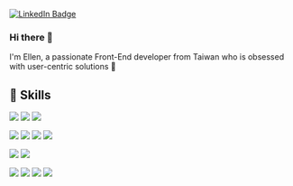 [![LinkedIn Badge](https://img.shields.io/badge/LinkedIn-Profile-informational?style=flat&logo=linkedin&logoColor=white&color=0D76A8)](https://www.linkedin.com/in/chia-lin-chen-abb202103/)
### Hi there 👋
I'm Ellen, a passionate Front-End developer from Taiwan who is obsessed with user-centric solutions 🚀


## 💼 Skills
![](https://img.shields.io/badge/Code-HTML-informational?style=flat&logo=html5&logoColor=white&color=4AB197)
![](https://img.shields.io/badge/Style-CSS-informational?style=flat&logo=css3&logoColor=white&color=4AB197)
![](https://img.shields.io/badge/Code-JavaScript-informational?style=flat&logo=JavaScript&logoColor=white&color=4AB197)

![](https://img.shields.io/badge/Libraries-React-informational?style=flat&logo=react&logoColor=white&color=4AB197)
![](https://img.shields.io/badge/Libraries-ReactRouter-informational?style=flat&logo=reactrouter&logoColor=white&color=4AB197)
![](https://img.shields.io/badge/Libraries-ChakraUI-informational?style=flat&logo=chakraui&logoColor=white&color=4AB197)
![](https://img.shields.io/badge/Libraries-StyledComponents-informational?style=flat&logo=styledcomponents&logoColor=white&color=4AB197)

![](https://img.shields.io/badge/Code-Node-informational?style=flat&logo=nodedotjs&logoColor=white&color=4AB197)
![](https://img.shields.io/badge/Cloud-Firebase-informational?style=flat&logo=firebase&logoColor=white&color=4AB197)

![](https://img.shields.io/badge/Tools-Git-informational?style=flat&logo=git&logoColor=white&color=4AB197)
![](https://img.shields.io/badge/Tools-GitHub-informational?style=flat&logo=GitHub&logoColor=white&color=4AB197)
![](https://img.shields.io/badge/Tools-NPM-informational?style=flat&logo=npm&logoColor=white&color=4AB197)
![](https://img.shields.io/badge/Tools-Postman-informational?style=flat&logo=Postman&logoColor=white&color=4AB197)

